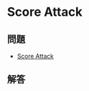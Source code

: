 # Score Attack
## 問題
- [Score Attack](https://atcoder.jp/contests/abc061/tasks/abc061_d)
## 解答
```
```